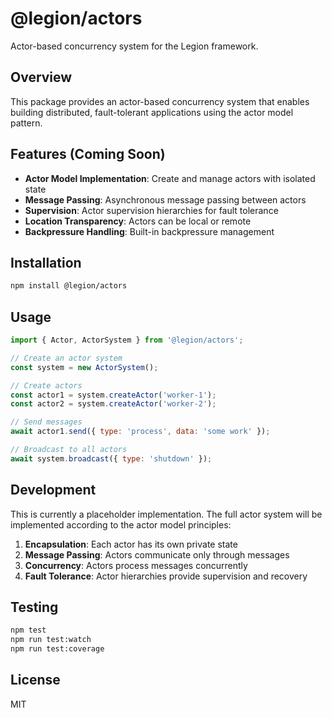 # @legion/actors

Actor-based concurrency system for the Legion framework.

## Overview

This package provides an actor-based concurrency system that enables building distributed, fault-tolerant applications using the actor model pattern.

## Features (Coming Soon)

- **Actor Model Implementation**: Create and manage actors with isolated state
- **Message Passing**: Asynchronous message passing between actors
- **Supervision**: Actor supervision hierarchies for fault tolerance
- **Location Transparency**: Actors can be local or remote
- **Backpressure Handling**: Built-in backpressure management

## Installation

```bash
npm install @legion/actors
```

## Usage

```javascript
import { Actor, ActorSystem } from '@legion/actors';

// Create an actor system
const system = new ActorSystem();

// Create actors
const actor1 = system.createActor('worker-1');
const actor2 = system.createActor('worker-2');

// Send messages
await actor1.send({ type: 'process', data: 'some work' });

// Broadcast to all actors
await system.broadcast({ type: 'shutdown' });
```

## Development

This is currently a placeholder implementation. The full actor system will be implemented according to the actor model principles:

1. **Encapsulation**: Each actor has its own private state
2. **Message Passing**: Actors communicate only through messages
3. **Concurrency**: Actors process messages concurrently
4. **Fault Tolerance**: Actor hierarchies provide supervision and recovery

## Testing

```bash
npm test
npm run test:watch
npm run test:coverage
```

## License

MIT